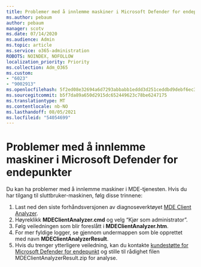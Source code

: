 ```yaml
---
title: Problemer med å innlemme maskiner i Microsoft Defender for endepunkter
ms.author: pebaum
author: pebaum
manager: scotv
ms.date: 07/14/2020
ms.audience: Admin
ms.topic: article
ms.service: o365-administration
ROBOTS: NOINDEX, NOFOLLOW
localization_priority: Priority
ms.collection: Adm_O365
ms.custom:
- "6023"
- "9002913"
ms.openlocfilehash: 5f2ed08e32694a6d7293abbabb1eddd3d251ceddbd9debf6ec3143bb4fed86db
ms.sourcegitcommit: b5f7da89a650d2915dc652449623c78be6247175
ms.translationtype: MT
ms.contentlocale: nb-NO
ms.lasthandoff: 08/05/2021
ms.locfileid: "54054699"
---
```

# <a name="issues-with-onboarding-machines-to-microsoft-defender-for-endpoints"></a>Problemer med å innlemme maskiner i Microsoft Defender for endepunkter

Du kan ha problemer med å innlemme maskiner i MDE-tjenesten. Hvis du har tilgang til sluttbruker-maskinen, følg disse trinnene:

1. Last ned den siste forhåndsversjonen av diagnoseverktøyet [MDE Client Analyzer](https://aka.ms/betamdeanalyzer).
2. Høyreklikk **MDEClientAnalyzer.cmd** og velg “Kjør som administrator”.
3. Følg veiledningen som blir foreslått i **MDEClientAnalyzer.htm**.
4. For mer fyldige logger, se gjennom undermappen som ble opprettet med navn **MDEClientAnalyzerResult**.
5. Hvis du trenger ytterligere veiledning, kan du kontakte [kundestøtte for Microsoft Defender for endepunkt](https://docs.microsoft.com/windows/security/threat-protection/microsoft-defender-atp/contact-support) og stille til rådighet filen MDEClientAnalyzerResult.zip for analyse.
